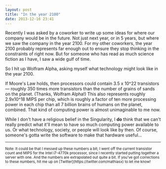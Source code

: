 ```yaml
---
layout: post
title: "In the year 2100"
date: 2013-12-16 23:41
---
```


Recently I was asked by a coworker to write up some ideas for where our company would be in the future. Not just next year, or in 5 years, but where we saw the company in the year 2100. For my other coworkers, the year 2100 probably represents far enough out to ensure they stop thinking in the constraints of right now. But for someone who has read as much science fiction as I have, I saw a wide gulf of time.

So I hit up Wolfram Alpha, asking myself what technology might look like in the year 2100.

If Moore's Law holds, then processors could contain 3.5 x 10^22 transistors &mdash; roughly 350 times more transistors than the number of grains of sands on the planet. (Thanks, Wolfram Alpha!) This also represents roughly 2.9x10^18 MIPS per chip, which is roughly a factor of ten more processing power in each chip than all 7 billion brains of humans on the planet, combined. That kind of computing power is almost unimaginable to me now.

While I don't have a religious belief in the Singularity, I **do** think that we can't really predict what it'll mean to have so much computing power available to us. Or what technology, society, or people will look like by then. Of course, someone's gotta write the software to make that hardware useful…

---

<small>
Note: It could be that I messed up these numbers a bit; I went off the current transistor count and MIPS for the Intel i7-4770k processor, since I recently started putting together a server with one. And the numbers are extrapolated out quite a bit. If you've got corrections to these numbers, hit me up on [Twitter](https://twitter.com/mathiasx) to let me know!
</small>
